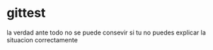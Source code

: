 # gittest
la verdad ante todo
no se puede consevir si tu no puedes explicar la situacion correctamente
